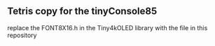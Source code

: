 ## Tetris copy for the tinyConsole85
replace the FONT8X16.h in the Tiny4kOLED library with the file in this repository
